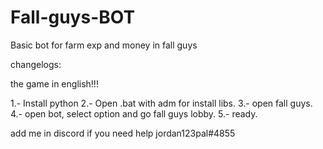 # Fall-guys-BOT

Basic bot for farm exp and money in fall guys 


changelogs:

the game in english!!!

1.- Install python
2.- Open .bat with adm for install libs.
3.- open fall guys.
4.- open bot, select option and go fall guys lobby.
5.- ready.


add me in discord if you need help
jordan123pal#4855
